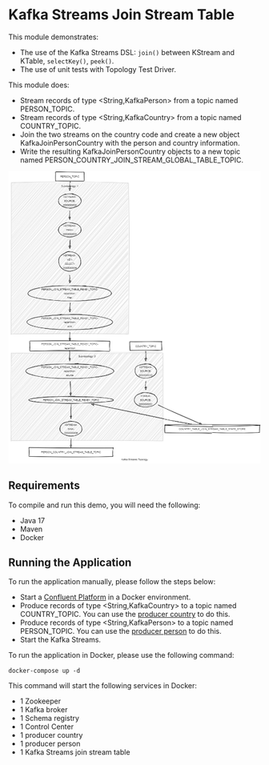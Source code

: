 # Kafka Streams Join Stream Table

This module demonstrates:

- The use of the Kafka Streams DSL: `join()` between KStream and KTable, `selectKey()`, `peek()`.
- The use of unit tests with Topology Test Driver.

This module does:

- Stream records of type <String,KafkaPerson> from a topic named PERSON_TOPIC.
- Stream records of type <String,KafkaCountry> from a topic named COUNTRY_TOPIC.
- Join the two streams on the country code and create a new object KafkaJoinPersonCountry with the person and country information.
- Write the resulting KafkaJoinPersonCountry objects to a new topic named PERSON_COUNTRY_JOIN_STREAM_GLOBAL_TABLE_TOPIC.

![topology.png](topology.png)

## Requirements

To compile and run this demo, you will need the following:

- Java 17
- Maven
- Docker

## Running the Application

To run the application manually, please follow the steps below:

- Start a [Confluent Platform](https://docs.confluent.io/platform/current/quickstart/ce-docker-quickstart.html#step-1-download-and-start-cp) in a Docker environment.
- Produce records of type <String,KafkaCountry> to a topic named COUNTRY_TOPIC. You can use the [producer country](../specific-producers/kafka-streams-producer-country) to do this.
- Produce records of type <String,KafkaPerson> to a topic named PERSON_TOPIC. You can use the [producer person](../specific-producers/kafka-streams-producer-person) to do this.
- Start the Kafka Streams.

To run the application in Docker, please use the following command:

```console
docker-compose up -d
```

This command will start the following services in Docker:

- 1 Zookeeper
- 1 Kafka broker
- 1 Schema registry
- 1 Control Center
- 1 producer country
- 1 producer person
- 1 Kafka Streams join stream table
